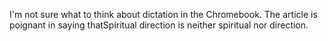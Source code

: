 I'm not sure what to think about dictation in the Chromebook. The article is poignant in saying thatSpiritual direction is neither spiritual nor direction.